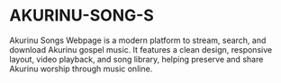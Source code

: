 # AKURINU-SONG-S
Akurinu Songs Webpage is a modern platform to stream, search, and download Akurinu gospel music. It features a clean design, responsive layout, video playback, and song library, helping preserve and share Akurinu worship through music online.
